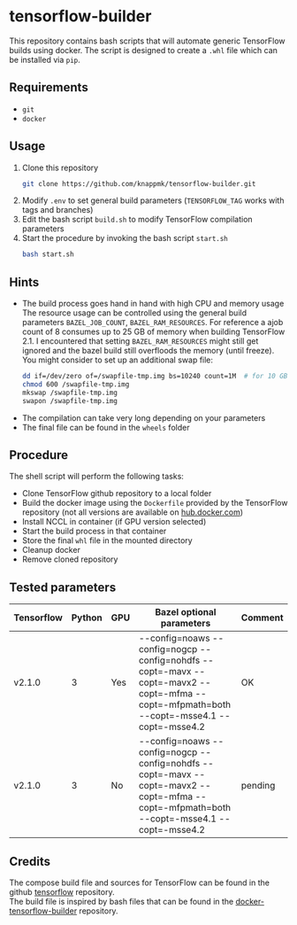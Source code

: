 # tensorflow-builder

This repository contains bash scripts that will automate generic TensorFlow builds using docker.
The script is designed to create a `.whl` file which can be installed via `pip`.

## Requirements

- `git`
- `docker`

## Usage

1. Clone this repository
   ```bash
   git clone https://github.com/knappmk/tensorflow-builder.git
   ```
1. Modify `.env` to set general build parameters (`TENSORFLOW_TAG` works with tags and branches)
1. Edit the bash script `build.sh` to modify TensorFlow compilation parameters
1. Start the procedure by invoking the bash script `start.sh`
   ```bash
   bash start.sh
   ```

## Hints

- The build process goes hand in hand with high CPU and memory usage<br>
  The resource usage can be controlled using the general build parameters `BAZEL_JOB_COUNT`, `BAZEL_RAM_RESOURCES`. For reference a ajob count of 8 consumes up to 25 GB of memory when building TensorFlow 2.1. I encountered that setting `BAZEL_RAM_RESOURCES` might still get ignored and the bazel build still overfloods the memory (until freeze). You might consider to set up an additional swap file:
  ```bash
  dd if=/dev/zero of=/swapfile-tmp.img bs=10240 count=1M  # for 10 GB
  chmod 600 /swapfile-tmp.img
  mkswap /swapfile-tmp.img
  swapon /swapfile-tmp.img
  ```
- The compilation can take very long depending on your parameters
- The final file can be found in the `wheels` folder

## Procedure

The shell script will perform the following tasks:
- Clone TensorFlow github repository to a local folder
- Build the docker image using the `Dockerfile` provided by the TensorFlow repository (not all versions are available on [hub.docker.com](https://hub.docker.com/r/tensorflow/tensorflow/))
- Install NCCL in container (if GPU version selected)
- Start the build process in that container
- Store the final `whl` file in the mounted directory
- Cleanup docker
- Remove cloned repository

## Tested parameters

| Tensorflow | Python |  GPU | Bazel optional parameters | Comment |
| --- | --- | --- | --- | --- |
| v2.1.0 | 3 | Yes | --config=noaws --config=nogcp --config=nohdfs --copt=-mavx --copt=-mavx2 --copt=-mfma --copt=-mfpmath=both --copt=-msse4.1 --copt=-msse4.2 | OK |
| v2.1.0 | 3 | No | --config=noaws --config=nogcp --config=nohdfs --copt=-mavx --copt=-mavx2 --copt=-mfma --copt=-mfpmath=both --copt=-msse4.1 --copt=-msse4.2 | pending |

## Credits

The compose build file and sources for TensorFlow can be found in the github [tensorflow](https://github.com/tensorflow/tensorflow) repository.<br>
The build file is inspired by bash files that can be found in the [docker-tensorflow-builder](https://github.com/hadim/docker-tensorflow-builder) repository.

